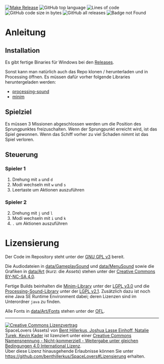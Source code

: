 [![Make Release](https://github.com/benthillerkus/SpaceLovers/actions/workflows/make-release.yml/badge.svg)](https://github.com/benthillerkus/SpaceLovers/actions/workflows/make-release.yml)
![GitHub top language](https://img.shields.io/github/languages/top/benthillerkus/SpaceLovers?logo=java)
![Lines of code](https://img.shields.io/tokei/lines/github/benthillerkus/SpaceLovers?color=orange)
![GitHub code size in bytes](https://img.shields.io/github/languages/code-size/benthillerkus/SpaceLovers?color=purple)
![GitHub all releases](https://img.shields.io/github/downloads/benthillerkus/SpaceLovers/total)
![Badge not Found](https://img.shields.io/badge/404-badge%20not%20found-red)

# Anleitung

## Installation

Es gibt fertige Binaries für Windows bei den [Releases](https://github.com/benthillerkus/SpaceLovers/releases).

Sonst kann man natürlich auch das Repo klonen / herunterladen und in Processing öffnen.
Es müssen dafür vorher folgende Libraries heruntergeladen werden:
- [processing-sound](https://github.com/processing/processing-sound)
- [minim](https://github.com/ddf/minim)

## Spielziel
Es müssen 3 Missionen abgeschlossen werden um die Position des Sprungpunktes freizuschalten. Wenn der Sprungpunkt erreicht wird, ist das Spiel gewonnen.
Wenn das Schiff vorher zu viel Schaden nimmt ist das Spiel verloren.

## Steuerung

### Spieler 1
1. Drehung mit `a` und `d`
2. Modi wechseln mit `w` und `s`
3. Leertaste um Aktionen auszuführen

### Spieler 2
2. Drehung mit `j` und `l`
3. Modi wechseln mit `i` und `k`
4. `.` um Aktionen auszuführen

# Lizensierung
Der Code im Repository steht unter der [GNU GPL v3](https://www.gnu.org/licenses/gpl-3.0.en.html) bereit.

Die Audiodateien in [data/GameplaySound](data/Art/GameplaySound) und [data/MenuSound](data/GameplaySound) sowie die Grafiken in [data/Art](data/Art) (kurz: die _Assets_) stehen unter der [Creative Commons BY-NC-SA 4.0](https://creativecommons.org/licenses/by-nc/4.0/).

Fertige Builds beinhalten die [Minim-Library](https://github.com/ddf/minim) unter der [LGPL v3.0](https://www.gnu.org/licenses/lgpl-3.0.en.html) und die [Processing-Sound-Library](https://github.com/processing/processing-sound) unter der [LGPL v2.1](https://www.gnu.org/licenses/lgpl-3.0.en.html). Zusätzlich dazu ist noch eine Java SE Runtime Environment dabei; deren Lizenzen sind im Unterordner `java` zu finden.

Alle Fonts in [data/Art/Fonts](data/Fonts) stehen unter der [OFL](https://scripts.sil.org/cms/scripts/page.php?site_id=nrsi&id=OFL).

----

<a rel="license" href="http://creativecommons.org/licenses/by-nc-sa/4.0/"><img alt="Creative Commons Lizenzvertrag" style="border-width:0" src="https://i.creativecommons.org/l/by-nc-sa/4.0/80x15.png" /></a><br /><span xmlns:dct="http://purl.org/dc/terms/" property="dct:title">SpaceLovers (Assets)</span> von <a xmlns:cc="http://creativecommons.org/ns#" href="https://www.github.com/benthillerkus/SpaceLovers" property="cc:attributionName" rel="cc:attributionURL">Bent Hillerkus, Joshua Lasse Einhoff, Natalie Turek, Kevin Kader</a> ist lizenziert unter einer <a rel="license" href="http://creativecommons.org/licenses/by-nc-sa/4.0/">Creative Commons Namensnennung - Nicht-kommerziell - Weitergabe unter gleichen Bedingungen 4.0 International Lizenz</a>.<br />Über diese Lizenz hinausgehende Erlaubnisse können Sie unter <a xmlns:cc="http://creativecommons.org/ns#" href="https://github.com/benthillerkus/SpaceLovers#Lizensierung" rel="cc:morePermissions">https://github.com/benthillerkus/SpaceLovers#Lizensierung</a> erhalten.
